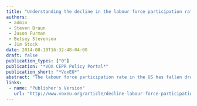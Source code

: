 ```yaml
---
title: "Understanding the decline in the labour force participation rate in the United States"
authors:
 - admin
 - Steven Braun
 - Jason Furman
 - Betsey Stevenson
 - Jim Stock
date: 2014-08-18T16:32:48-04:00
draft: false
publication_types: ["0"]
publication: "*VOX CEPR Policy Portal*"
publication_short: "*VoxEU*"
abstract: "The labour force participation rate in the US has fallen dramatically since 2007. This column traces this decline to three main factors: the ageing of the population, cyclical effects from the Great Recession, and an unexplained portion, which might be due to pre-existing trends unrelated to the first two. Of these three, the ageing of the population plays the largest role since it is responsible for half of the decline. Taken together, these factors suggest a roughly stable participation rate in the short-term, followed by a longer-term decline as the baby boomers continue to age. However, policy can play a meaningful role in mitigating this trend."
links:
 - name: "Publisher's Version"
   url: "http://www.voxeu.org/article/decline-labour-force-participation-us"
---
```

